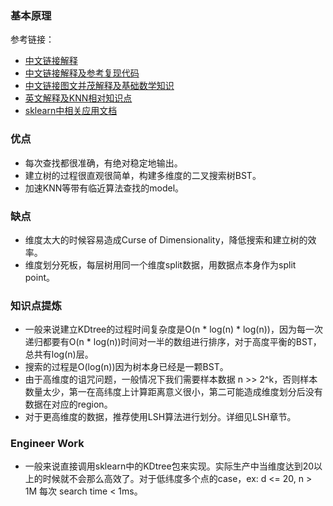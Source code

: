 
### 基本原理
参考链接：
- [中文链接解释](https://zhuanlan.zhihu.com/p/45346117)
- [中文链接解释及参考复现代码](https://leileiluoluo.com/posts/kdtree-algorithm-and-implementation.html)
- [中文链接图文并茂解释及基础数学知识](https://zhuanlan.zhihu.com/p/22557068)
- [英文解释及KNN相对知识点](https://www.cs.cornell.edu/courses/cs4780/2018fa/lectures/lecturenote16.html)
- [sklearn中相关应用文档](https://scikit-learn.org/stable/modules/neighbors.html)
### 优点
- 每次查找都很准确，有绝对稳定地输出。
- 建立树的过程很直观很简单，构建多维度的二叉搜索树BST。
- 加速KNN等带有临近算法查找的model。
### 缺点
- 维度太大的时候容易造成Curse of Dimensionality，降低搜索和建立树的效率。
- 维度划分死板，每层树用同一个维度split数据，用数据点本身作为split point。
### 知识点提炼
- 一般来说建立KDtree的过程时间复杂度是O(n * log(n) * log(n))，因为每一次递归都要有O(n * log(n))时间对一半的数组进行排序，对于高度平衡的BST，总共有log(n)层。
- 搜索的过程是O(log(n))因为树本身已经是一颗BST。
- 由于高维度的诅咒问题，一般情况下我们需要样本数据 n >> 2^k，否则样本数量太少，第一在高纬度上计算距离意义很小，第二可能造成维度划分后没有数据在对应的region。
- 对于更高维度的数据，推荐使用LSH算法进行划分。详细见LSH章节。
### Engineer Work
- 一般来说直接调用sklearn中的KDtree包来实现。实际生产中当维度达到20以上的时候就不会那么高效了。对于低纬度多个点的case，ex: d <= 20, n > 1M 每次 search time < 1ms。